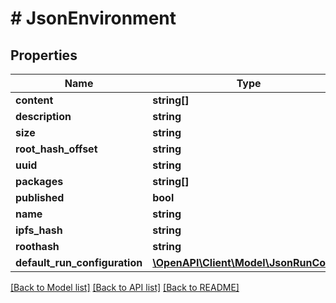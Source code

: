 # # JsonEnvironment

## Properties

Name | Type | Description | Notes
------------ | ------------- | ------------- | -------------
**content** | **string[]** |  | [optional]
**description** | **string** |  | [optional]
**size** | **string** |  | [optional]
**root_hash_offset** | **string** |  | [optional]
**uuid** | **string** |  | [optional]
**packages** | **string[]** |  | [optional]
**published** | **bool** |  | [optional]
**name** | **string** |  | [optional]
**ipfs_hash** | **string** |  | [optional]
**roothash** | **string** |  | [optional]
**default_run_configuration** | [**\OpenAPI\Client\Model\JsonRunConfig**](JsonRunConfig.md) |  | [optional]

[[Back to Model list]](../../README.md#models) [[Back to API list]](../../README.md#endpoints) [[Back to README]](../../README.md)
